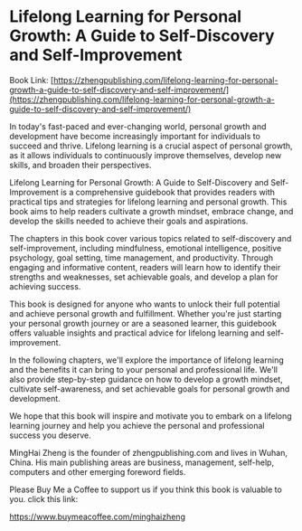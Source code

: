 # Lifelong Learning for Personal Growth: A Guide to Self-Discovery and Self-Improvement

Book Link: [https://zhengpublishing.com/lifelong-learning-for-personal-growth-a-guide-to-self-discovery-and-self-improvement/](https://zhengpublishing.com/lifelong-learning-for-personal-growth-a-guide-to-self-discovery-and-self-improvement/)

In today's fast-paced and ever-changing world, personal growth and development have become increasingly important for individuals to succeed and thrive. Lifelong learning is a crucial aspect of personal growth, as it allows individuals to continuously improve themselves, develop new skills, and broaden their perspectives.

Lifelong Learning for Personal Growth: A Guide to Self-Discovery and Self-Improvement is a comprehensive guidebook that provides readers with practical tips and strategies for lifelong learning and personal growth. This book aims to help readers cultivate a growth mindset, embrace change, and develop the skills needed to achieve their goals and aspirations.

The chapters in this book cover various topics related to self-discovery and self-improvement, including mindfulness, emotional intelligence, positive psychology, goal setting, time management, and productivity. Through engaging and informative content, readers will learn how to identify their strengths and weaknesses, set achievable goals, and develop a plan for achieving success.

This book is designed for anyone who wants to unlock their full potential and achieve personal growth and fulfillment. Whether you're just starting your personal growth journey or are a seasoned learner, this guidebook offers valuable insights and practical advice for lifelong learning and self-improvement.

In the following chapters, we'll explore the importance of lifelong learning and the benefits it can bring to your personal and professional life. We'll also provide step-by-step guidance on how to develop a growth mindset, cultivate self-awareness, and set achievable goals for personal growth and development.

We hope that this book will inspire and motivate you to embark on a lifelong learning journey and help you achieve the personal and professional success you deserve.

MingHai Zheng is the founder of zhengpublishing.com and lives in Wuhan, China. His main publishing areas are business, management, self-help, computers and other emerging foreword fields.

Please Buy Me a Coffee to support us if you think this book is valuable to you. click this link:

https://www.buymeacoffee.com/minghaizheng
